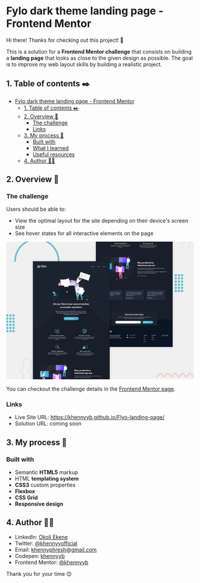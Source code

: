 # Fylo dark theme landing page - Frontend Mentor

Hi there! Thanks for checking out this project! 👋

This is a solution for a **Frontend Mentor challenge** that consists on building a **landing page** that looks as close to the given design as possible. The goal is to improve my web layout skills by building a realistic project.

## 1. Table of contents ✒️

- [Fylo dark theme landing page - Frontend Mentor](#fylo-dark-theme-landing-page---frontend-mentor)
  - [1. Table of contents ✒️](#1-table-of-contents-️)
  - [2. Overview 🎯](#2-overview-)
    - [The challenge](#the-challenge)
    - [Links](#links)
  - [3. My process 🧩](#3-my-process-)
    - [Built with](#built-with)
    - [What I learned](#what-i-learned)
    - [Useful resources](#useful-resources)
  - [4. Author 🙋🏻](#4-author-)

## 2. Overview 🎯

### The challenge

Users should be able to:

- View the optimal layout for the site depending on their device's screen size
- See hover states for all interactive elements on the page

![Design preview for the Fylo dark theme landing page challenge](./images/desktop-preview.jpg)

You can checkout the challenge details in the [Frontend Mentor page](https://www.frontendmentor.io/challenges/fylo-dark-theme-landing-page-5ca5f2d21e82137ec91a50fd).

### Links

- Live Site URL: https://khennyyb.github.io/Flyo-landing-page/
- Solution URL: coming soon

## 3. My process 🧩

### Built with

- Semantic **HTML5** markup
- HTML **templating system**
- **CSS3** custom properties
- **Flexbox**
- **CSS Grid**
- **Responsive design** 

## 4. Author 🙋🏻

- LinkedIn: [Okoli Ekene](https://www.linkedin.com/mwlite/in/ekene-okoli-93480816b)
- Twitter: [@khennyyofficial](https://twitter.com/khennyyofficial)
- Email: khennyphresh@gmail.com
- Codepen: [khennyyb](https://codepen.io/khennyyb)
- Frontend Mentor: [@khennyyb](https://www.frontendmentor.io/profile/KhennyyB)

Thank you for your time 😊
